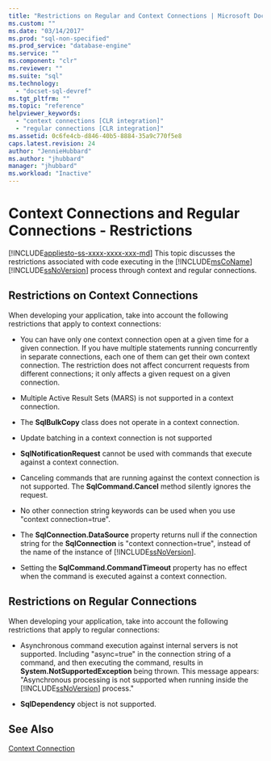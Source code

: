 ```yaml
---
title: "Restrictions on Regular and Context Connections | Microsoft Docs"
ms.custom: ""
ms.date: "03/14/2017"
ms.prod: "sql-non-specified"
ms.prod_service: "database-engine"
ms.service: ""
ms.component: "clr"
ms.reviewer: ""
ms.suite: "sql"
ms.technology: 
  - "docset-sql-devref"
ms.tgt_pltfrm: ""
ms.topic: "reference"
helpviewer_keywords: 
  - "context connections [CLR integration]"
  - "regular connections [CLR integration]"
ms.assetid: 0c6fe4cb-d846-40b5-8884-35a9c770f5e8
caps.latest.revision: 24
author: "JennieHubbard"
ms.author: "jhubbard"
manager: "jhubbard"
ms.workload: "Inactive"
---
```

# Context Connections and Regular Connections - Restrictions
[!INCLUDE[appliesto-ss-xxxx-xxxx-xxx-md](../../../includes/appliesto-ss-xxxx-xxxx-xxx-md.md)]
  This topic discusses the restrictions associated with code executing in the [!INCLUDE[msCoName](../../../includes/msconame-md.md)] [!INCLUDE[ssNoVersion](../../../includes/ssnoversion-md.md)] process through context and regular connections.  
  
## Restrictions on Context Connections  
 When developing your application, take into account the following restrictions that apply to context connections:  
  
-   You can have only one context connection open at a given time for a given connection. If you have multiple statements running concurrently in separate connections, each one of them can get their own context connection. The restriction does not affect concurrent requests from different connections; it only affects a given request on a given connection.  
  
-   Multiple Active Result Sets (MARS) is not supported in a context connection.  
  
-   The **SqlBulkCopy** class does not operate in a context connection.  
  
-   Update batching in a context connection is not supported  
  
-   **SqlNotificationRequest** cannot be used with commands that execute against a context connection.  
  
-   Canceling commands that are running against the context connection is not supported. The **SqlCommand.Cancel** method silently ignores the request.  
  
-   No other connection string keywords can be used when you use "context connection=true".  
  
-   The **SqlConnection.DataSource** property returns null if the connection string for the **SqlConnection** is "context connection=true", instead of the name of the instance of [!INCLUDE[ssNoVersion](../../../includes/ssnoversion-md.md)].  
  
-   Setting the **SqlCommand.CommandTimeout** property has no effect when the command is executed against a context connection.  
  
## Restrictions on Regular Connections  
 When developing your application, take into account the following restrictions that apply to regular connections:  
  
-   Asynchronous command execution against internal servers is not supported. Including "async=true" in the connection string of a command, and then executing the command, results in **System.NotSupportedException** being thrown. This message appears: "Asynchronous processing is not supported when running inside the [!INCLUDE[ssNoVersion](../../../includes/ssnoversion-md.md)] process."  
  
-   **SqlDependency** object is not supported.  
  
## See Also  
 [Context Connection](../../../relational-databases/clr-integration/data-access/context-connection.md)  
  
  
